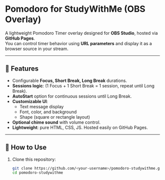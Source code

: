 # Pomodoro for StudyWithMe (OBS Overlay)

A lightweight Pomodoro Timer overlay designed for **OBS Studio**, hosted via **GitHub Pages**.  
You can control timer behavior using **URL parameters** and display it as a browser source in your stream.

---

## 🌟 Features
- Configurable **Focus, Short Break, Long Break** durations.
- **Sessions logic**: (1 Focus + 1 Short Break = 1 session, repeat until Long Break).
- **AutoStart** option for continuous sessions until Long Break.
- **Customizable UI**:
  - Text message display
  - Font, color, and background
  - Shape (square or rectangle layout)
- **Optional chime sound** with volume control.
- **Lightweight**: pure HTML, CSS, JS. Hosted easily on GitHub Pages.

---

## 🚀 How to Use

1. Clone this repository:
   ```bash
   git clone https://github.com/<your-username>/pomodoro-studywithme.git
   cd pomodoro-studywithme
